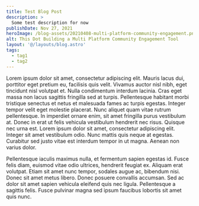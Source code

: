 ```yaml
---
title: Test Blog Post
description: >
  Some test description for now
publishDate: Nov 27, 2021
heroImage: /blog-assets/20210408-multi-platform-community-engagement.png
alt: This Dot Building a Multi Platform Community Engagement Tool
layout: '@/layouts/blog.astro'
tags:
  - tag1
  - tag2
---
```


Lorem ipsum dolor sit amet, consectetur adipiscing elit. Mauris lacus dui, porttitor eget pretium eu, facilisis quis velit. Vivamus auctor nisl nibh, eget tincidunt nisl volutpat et. Nulla condimentum interdum lacinia. Cras eget massa non lacus sagittis fringilla sed at turpis. Pellentesque habitant morbi tristique senectus et netus et malesuada fames ac turpis egestas. Integer tempor velit eget molestie placerat. Nunc aliquet quam vitae rutrum pellentesque. In imperdiet ornare enim, sit amet fringilla purus vestibulum at. Donec in erat ut felis vehicula vestibulum hendrerit nec risus. Quisque nec urna est. Lorem ipsum dolor sit amet, consectetur adipiscing elit. Integer sit amet vestibulum odio. Nunc mattis quis neque at egestas. Curabitur sed justo vitae est interdum tempor in ut magna. Aenean non varius dolor.

Pellentesque iaculis maximus nulla, et fermentum sapien egestas id. Fusce felis diam, euismod vitae odio ultrices, hendrerit feugiat ex. Aliquam erat volutpat. Etiam sit amet nunc tempor, sodales augue ac, bibendum nisi. Donec sit amet metus libero. Donec posuere convallis accumsan. Sed ac dolor sit amet sapien vehicula eleifend quis nec ligula. Pellentesque a sagittis felis. Fusce pulvinar magna sed ipsum faucibus lobortis sit amet quis nunc.
